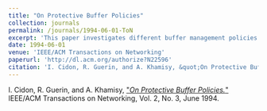 ```yaml
---
title: "On Protective Buffer Policies"
collection: journals
permalink: /journals/1994-06-01-ToN
excerpt: 'This paper investigates different buffer management policies for protecting flows from each other in packet networks'
date: 1994-06-01
venue: 'IEEE/ACM Transactions on Networking'
paperurl: 'http://dl.acm.org/authorize?N22596'
citation: 'I. Cidon, R. Guerin, and A. Khamisy, &quot;On Protective Buffer Policies.&quot; IEEE/ACM Transactions on Networking, Vol. 2, No. 3, June 1994'  
---
```


I. Cidon, R. Guerin, and A. Khamisy, ["*On Protective Buffer Policies.*"](http://dl.acm.org/authorize?N22596) 
IEEE/ACM Transactions on Networking, Vol. 2, No. 3, June 1994.